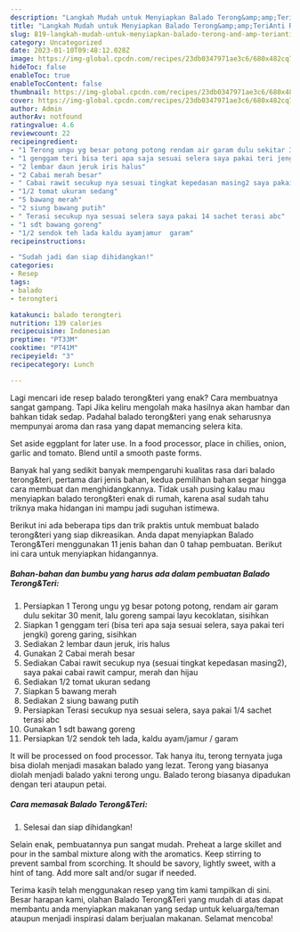 ```yaml
---
description: "Langkah Mudah untuk Menyiapkan Balado Terong&amp;amp;TeriAnti Ribet"
title: "Langkah Mudah untuk Menyiapkan Balado Terong&amp;amp;TeriAnti Ribet"
slug: 819-langkah-mudah-untuk-menyiapkan-balado-terong-and-amp-terianti-ribet
category: Uncategorized
date: 2023-01-10T09:48:12.028Z
image: https://img-global.cpcdn.com/recipes/23db0347971ae3c6/680x482cq70/balado-terongteri-foto-resep-utama.jpg
hideToc: false
enableToc: true
enableTocContent: false
thumbnail: https://img-global.cpcdn.com/recipes/23db0347971ae3c6/680x482cq70/balado-terongteri-foto-resep-utama.jpg
cover: https://img-global.cpcdn.com/recipes/23db0347971ae3c6/680x482cq70/balado-terongteri-foto-resep-utama.jpg
author: Admin
authorAv: notfound
ratingvalue: 4.6
reviewcount: 22
recipeingredient:
- "1 Terong ungu yg besar potong potong rendam air garam dulu sekitar 30 menit lalu goreng sampai layu kecoklatan sisihkan"
- "1 genggam teri bisa teri apa saja sesuai selera saya pakai teri jengki goreng garing sisihkan"
- "2 lembar daun jeruk iris halus"
- "2 Cabai merah besar"
- " Cabai rawit secukup nya sesuai tingkat kepedasan masing2 saya pakai cabai rawit campur merah dan hijau"
- "1/2 tomat ukuran sedang"
- "5 bawang merah"
- "2 siung bawang putih"
- " Terasi secukup nya sesuai selera saya pakai 14 sachet terasi abc"
- "1 sdt bawang goreng"
- "1/2 sendok teh lada kaldu ayamjamur  garam"
recipeinstructions:

- "Sudah jadi dan siap dihidangkan!"
categories:
- Resep
tags:
- balado
- terongteri

katakunci: balado terongteri 
nutrition: 139 calories
recipecuisine: Indonesian
preptime: "PT33M"
cooktime: "PT41M"
recipeyield: "3"
recipecategory: Lunch

---
```



Lagi mencari ide resep balado terong&amp;teri yang enak? Cara membuatnya sangat gampang. Tapi Jika keliru mengolah maka hasilnya akan hambar dan bahkan tidak sedap. Padahal balado terong&amp;teri yang enak seharusnya mempunyai aroma dan rasa yang dapat memancing selera kita.


Set aside eggplant for later use. In a food processor, place in chilies, onion, garlic and tomato. Blend until a smooth paste forms.

Banyak hal yang sedikit banyak mempengaruhi kualitas rasa dari balado terong&amp;teri, pertama dari jenis bahan, kedua pemilihan bahan segar hingga cara membuat dan menghidangkannya. Tidak usah pusing kalau mau menyiapkan balado terong&amp;teri enak di rumah, karena asal sudah tahu triknya maka hidangan ini mampu jadi suguhan istimewa.


Berikut ini ada beberapa tips dan trik praktis untuk membuat balado terong&amp;teri yang siap dikreasikan. Anda dapat menyiapkan Balado Terong&amp;Teri menggunakan 11 jenis bahan dan 0 tahap pembuatan. Berikut ini cara untuk menyiapkan hidangannya.

<!--inarticleads1-->

##### Bahan-bahan dan bumbu yang harus ada dalam pembuatan Balado Terong&amp;Teri:

1. Persiapkan 1 Terong ungu yg besar potong potong, rendam air garam dulu sekitar 30 menit, lalu goreng sampai layu kecoklatan, sisihkan
1. Siapkan 1 genggam teri (bisa teri apa saja sesuai selera, saya pakai teri jengki) goreng garing, sisihkan
1. Sediakan 2 lembar daun jeruk, iris halus
1. Gunakan 2 Cabai merah besar
1. Sediakan  Cabai rawit secukup nya (sesuai tingkat kepedasan masing2), saya pakai cabai rawit campur, merah dan hijau
1. Sediakan 1/2 tomat ukuran sedang
1. Siapkan 5 bawang merah
1. Sediakan 2 siung bawang putih
1. Persiapkan  Terasi secukup nya sesuai selera, saya pakai 1/4 sachet terasi abc
1. Gunakan 1 sdt bawang goreng
1. Persiapkan 1/2 sendok teh lada, kaldu ayam/jamur / garam


It will be processed on food processor. Tak hanya itu, terong ternyata juga bisa diolah menjadi masakan balado yang lezat. Terong yang biasanya diolah menjadi balado yakni terong ungu. Balado terong biasanya dipadukan dengan teri ataupun petai. 

<!--inarticleads2-->

##### Cara memasak Balado Terong&amp;Teri:


1. Selesai dan siap dihidangkan!

Selain enak, pembuatannya pun sangat mudah. Preheat a large skillet and pour in the sambal mixture along with the aromatics. Keep stirring to prevent sambal from scorching. It should be savory, lightly sweet, with a hint of tang. Add more salt and/or sugar if needed. 

Terima kasih telah menggunakan resep yang tim kami tampilkan di sini. Besar harapan kami, olahan Balado Terong&amp;Teri yang mudah di atas dapat membantu anda menyiapkan makanan yang sedap untuk keluarga/teman ataupun menjadi inspirasi dalam berjualan makanan. Selamat mencoba!

